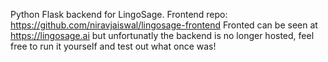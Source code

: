 Python Flask backend for LingoSage.
Frontend repo: https://github.com/niravjaiswal/lingosage-frontend
Fronted can be seen at https://lingosage.ai but unfortunatly the backend is no longer hosted, feel free to run it yourself and test out what once was!
